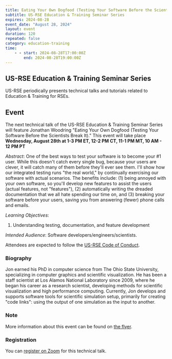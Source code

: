 ```yaml
---
title: Eating Your Own Dogfood (Testing Your Software Before the Scientists Break It)
subtitle: US-RSE Education & Training Seminar Series
expires: 2024-08-28
event_date: "August 28, 2024"
layout: event
duration: 120
repeated: false
category: education-training
time:
    - - start: 2024-08-28T17:00:00Z
        end: 2024-08-28T19:00:00Z
---
```


## US-RSE Education & Training Seminar Series

US-RSE periodically presents technical talks and tutorials related to Education & Training for RSEs.

## Event

The next technical talk of the US-RSE Education & Training Seminar Series will feature Jonathan Woodring "Eating Your Own Dogfood (Testing Your Software Before the Scientists Break It)."
This event will take place **Wednesday, August 28th at 1-3 PM ET, 12-2 PM CT, 11-1 PM MT, 10 AM - 12 PM PT**

*Abstract*: One of the best ways to test your software is to become your #1 user. While this doesn't catch every single bug, because your users are
clever, it will catch many of them before they'll ever see them. I'll show how our integrated testing runs "the real world," by continually exercising our
software with actual scenarios. The benefits include: (1) being annoyed with your own software, so you'll develop new features to assist the users
(actual features, not "features"), (2) automatically writing the dreaded documentation that we all hate spending our time on, and (3) breaking your
software before your users, saving you from answering (fewer) phone calls and emails.

*Learning Objectives*:
1. Understanding testing, documentation, and feature development

*Intended Audience*: Software developers/engineers/scientists.


Attendees are expected to follow the [US-RSE Code of Conduct](https://us-rse.org/about/code-of-conduct/).

### Biography

Jon earned his PhD in computer science from The Ohio State University, specializing in computer
graphics and scientific visualization. He has been a staff scientist at Los Alamos National Laboratory since
2009, where he began his career as a research scientist, developing methods for scientific visualization and
high performance computing. Currently, Jon develops and supports software tools for scientific simulation
setup, primarily for creating "code links": using the output of one simulation as the input to another.

### Note

More information about this event can be found on [the flyer](https://drive.google.com/drive/folders/1A16FUlXw7TBRZfHnlKgmFpeBsditqzTN).

### Registration

You can [register on Zoom](https://mit.zoom.us/meeting/register/tJwoduGpqz0vHd2flEOUmRnQvfwoGMmbmJAR) for this technical talk.
